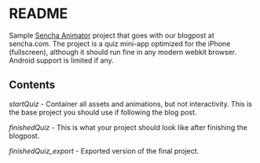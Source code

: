 # README

Sample [Sencha Animator](http://www.sencha.com/products/animator) project that goes with our blogpost at sencha.com. The project is a quiz mini-app optimized for the iPhone (fullscreen), although it should run fine in any modern webkit browser. Android support is limited if any.

## Contents

*startQuiz* - Container all assets and animations, but not interactivity. This is the base project you should use if following the blog post.

*finishedQuiz* - This is what your project should look like after finishing the blogpost.

*finishedQuiz_export* - Exported version of the final project.